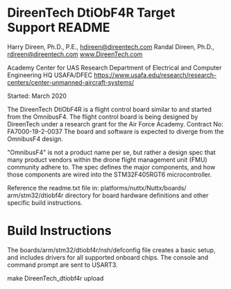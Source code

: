 DireenTech DtiObF4R Target Support README
=========================================

Harry Direen, Ph.D., P.E., hdireen@direentech.com
Randal Direen, Ph.D., rdireen@direentech.com
www.DireenTech.com

Academy Center for UAS Research
Department of Electrical and Computer Engineering
HQ USAFA/DFEC
https://www.usafa.edu/research/research-centers/center-unmanned-aircraft-systems/

Started: March 2020

The DireenTech DtiObF4R is a flight control board similar to and
started from the OmnibusF4. The flight control board is being
designed by DireenTech under a research grant for the Air Force Academy.
Contract No: FA7000-19-2-0037
The board and software is expected to diverge from the OmnibusF4 design.

"OmnibusF4" is not a product name per se, but rather a design spec
that many product vendors within the drone flight management unit
(FMU) community adhere to. The spec defines the major components, and
how those components are wired into the STM32F405RGT6 microcontroller.

Reference the readme.txt file in: platforms/nuttx/Nuttx/boards/
arm/stm32/dtiobf4r  directory for board hardware definitions 
and other specific build instructions.

Build Instructions
==================

The boards/arm/stm32/dtiobf4r/nsh/defconfig file creates a basic setup, and
includes drivers for all supported onboard chips. The console and
command prompt are sent to USART3.

make DireenTech_dtiobf4r upload


